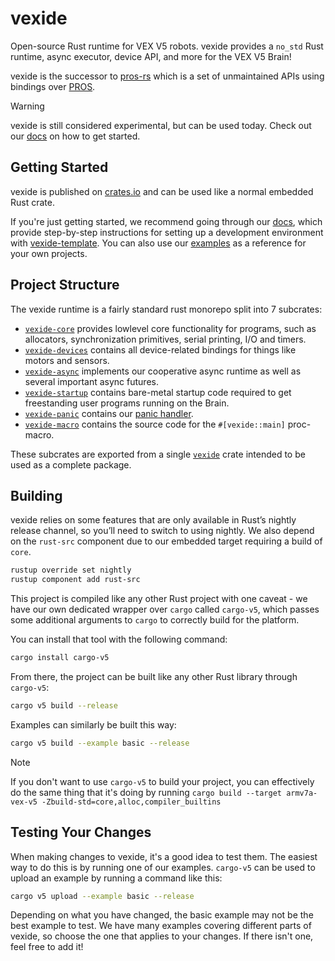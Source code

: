 # vexide

Open-source Rust runtime for VEX V5 robots. vexide provides a `no_std` Rust runtime, async executor, device API, and more for the VEX V5 Brain!

vexide is the successor to [pros-rs](https://github.com/vexide/pros-rs) which is a set of unmaintained APIs using bindings over [PROS](https://github.com/purduesigbots/pros).

> [!WARNING]
> vexide is still considered experimental, but can be used today. Check out our [docs](https://vexide.dev/docs) on how to get started.

## Getting Started

vexide is published on [crates.io](https://crates.io/crates/vexide) and can be used like a normal embedded Rust crate.

If you're just getting started, we recommend going through our [docs](https://vexide.dev/docs/), which provide step-by-step instructions for setting up a development environment with [vexide-template](https://github.com/vexide/vexide-template). You can also use our [examples](./examples/) as a reference for your own projects.

## Project Structure

The vexide runtime is a fairly standard rust monorepo split into 7 subcrates:

- [`vexide-core`](https://crates.io/crates/vexide_core) provides lowlevel core functionality for programs, such as allocators, synchronization primitives, serial printing, I/O and timers.
- [`vexide-devices`](https://crates.io/crates/vexide_devices) contains all device-related bindings for things like motors and sensors.
- [`vexide-async`](https://crates.io/crates/vexide_async) implements our cooperative async runtime as well as several important async futures.
- [`vexide-startup`](https://crates.io/crates/vexide_startup) contains bare-metal startup code required to get freestanding user programs running on the Brain.
- [`vexide-panic`](https://crates.io/crates/vexide_panic) contains our [panic handler](https://doc.rust-lang.org/nomicon/panic-handler.html).
- [`vexide-macro`](https://crates.io/crates/vexide_macro) contains the source code for the `#[vexide::main]` proc-macro.

These subcrates are exported from a single [`vexide`](https://github.com/vexide/vexide/blob/main/packages/vexide/src/lib.rs) crate intended to be used as a complete package.

## Building

vexide relies on some features that are only available in Rust’s nightly release channel, so you’ll need to switch to using nightly. We also depend on the `rust-src` component due to our embedded target requiring a build of `core`.

```sh
rustup override set nightly
rustup component add rust-src
```

This project is compiled like any other Rust project with one caveat - we have our own dedicated wrapper over `cargo` called `cargo-v5`, which passes some additional arguments to `cargo` to correctly build for the platform.

You can install that tool with the following command:

```sh
cargo install cargo-v5
```

From there, the project can be built like any other Rust library through `cargo-v5`:

```sh
cargo v5 build --release
```

Examples can similarly be built this way:

```sh
cargo v5 build --example basic --release
```

> [!NOTE]
> If you don't want to use `cargo-v5` to build your project, you can effectively do the same thing that it's doing by running `cargo build --target armv7a-vex-v5 -Zbuild-std=core,alloc,compiler_builtins`

## Testing Your Changes

When making changes to vexide, it's a good idea to test them. The easiest way to do this is by running one of our examples. `cargo-v5` can be used to upload an example by running a command like this:

```sh
cargo v5 upload --example basic --release
```

Depending on what you have changed, the basic example may not be the best example to test. We have many examples covering different parts of vexide, so choose the one that applies to your changes. If there isn't one, feel free to add it!
